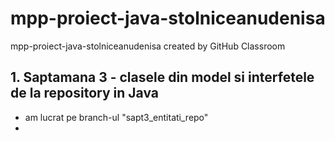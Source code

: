 # mpp-proiect-java-stolniceanudenisa
mpp-proiect-java-stolniceanudenisa created by GitHub Classroom

## 1. Saptamana 3 - clasele din model si interfetele de la repository in Java
- am lucrat pe branch-ul "sapt3_entitati_repo"
- 